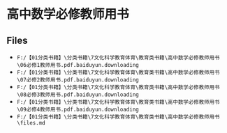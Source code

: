 # 高中数学必修教师用书

## Files

- `F:/【01分类书籍】\分类书籍\7文化科学教育体育\教育类书籍\高中数学必修教师用书\06必修1教师用书.pdf.baiduyun.downloading`
- `F:/【01分类书籍】\分类书籍\7文化科学教育体育\教育类书籍\高中数学必修教师用书\07必修2教师用书.pdf.baiduyun.downloading`
- `F:/【01分类书籍】\分类书籍\7文化科学教育体育\教育类书籍\高中数学必修教师用书\08必修3教师用书.pdf.baiduyun.downloading`
- `F:/【01分类书籍】\分类书籍\7文化科学教育体育\教育类书籍\高中数学必修教师用书\09必修4教师用书.pdf.baiduyun.downloading`
- `F:/【01分类书籍】\分类书籍\7文化科学教育体育\教育类书籍\高中数学必修教师用书\files.md`
